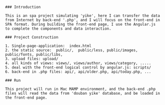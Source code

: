 
	### Introduction

	This is an spa project simulating 'yike', here I can transfer the data from Internet by back-end '.php', and I will focus on the front-end in SPA format. During building the front-end page, I use the Angular.js to complete the components and data interaction.

	### Project Construction

	1. Single-page-application:  index.html
	2. the static source:  public/,  public/less, public/images, public/fonts, public/libs, 
	3. upload files: upload/
	4. all kinds of views: views/, views/author, views/category, .....
	5. deal with the front-end logical control by angular.js: scripts/
	6. back-end in .php files: api/, api/older.php, api/today.php, ...

	### Run

	This project will run in Mac MAMP environment, and the back-end .php files will read the data from 'douban yike' database, and be loaded in the front-end page.
























